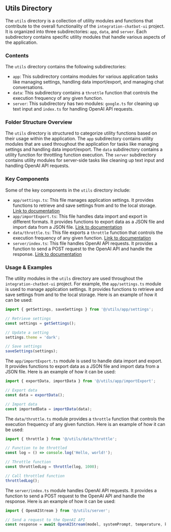 
## Utils Directory

The `utils` directory is a collection of utility modules and functions that contribute to the overall functionality of the `integration-chatbot-ui` project. It is organized into three subdirectories: `app`, `data`, and `server`. Each subdirectory contains specific utility modules that handle various aspects of the application.

### Contents

The `utils` directory contains the following subdirectories:

- `app`: This subdirectory contains modules for various application tasks like managing settings, handling data import/export, and managing chat conversations.
- `data`: This subdirectory contains a `throttle` function that controls the execution frequency of any given function.
- `server`: This subdirectory has two modules: `google.ts` for cleaning up text input and `index.ts` for handling OpenAI API requests.

### Folder Structure Overview

The `utils` directory is structured to categorize utility functions based on their usage within the application. The `app` subdirectory contains utility modules that are used throughout the application for tasks like managing settings and handling data import/export. The `data` subdirectory contains a utility function for throttling function execution. The `server` subdirectory contains utility modules for server-side tasks like cleaning up text input and handling OpenAI API requests.

### Key Components

Some of the key components in the `utils` directory include:

- `app/settings.ts`: This file manages application settings. It provides functions to retrieve and save settings from and to the local storage. [Link to documentation](./app/settings.md)
- `app/importExport.ts`: This file handles data import and export in different formats. It provides functions to export data as a JSON file and import data from a JSON file. [Link to documentation](./app/importExport.md)
- `data/throttle.ts`: This file exports a `throttle` function that controls the execution frequency of any given function. [Link to documentation](./data/throttle.md)
- `server/index.ts`: This file handles OpenAI API requests. It provides a function to send a POST request to the OpenAI API and handle the response. [Link to documentation](./server/index.md)

### Usage & Examples

The utility modules in the `utils` directory are used throughout the `integration-chatbot-ui` project. For example, the `app/settings.ts` module is used to manage application settings. It provides functions to retrieve and save settings from and to the local storage. Here is an example of how it can be used:

```typescript
import { getSettings, saveSettings } from '@/utils/app/settings';

// Retrieve settings
const settings = getSettings();

// Update a setting
settings.theme = 'dark';

// Save settings
saveSettings(settings);
```

The `app/importExport.ts` module is used to handle data import and export. It provides functions to export data as a JSON file and import data from a JSON file. Here is an example of how it can be used:

```typescript
import { exportData, importData } from '@/utils/app/importExport';

// Export data
const data = exportData();

// Import data
const importedData = importData(data);
```

The `data/throttle.ts` module provides a `throttle` function that controls the execution frequency of any given function. Here is an example of how it can be used:

```typescript
import { throttle } from '@/utils/data/throttle';

// Function to be throttled
const log = () => console.log('Hello, world!');

// Throttle function
const throttledLog = throttle(log, 1000);

// Call throttled function
throttledLog();
```

The `server/index.ts` module handles OpenAI API requests. It provides a function to send a POST request to the OpenAI API and handle the response. Here is an example of how it can be used:

```typescript
import { OpenAIStream } from '@/utils/server';

// Send a request to the OpenAI API
const response = await OpenAIStream(model, systemPrompt, temperature, key, messages);
```
